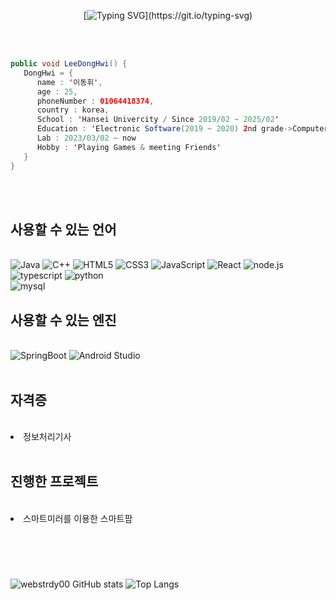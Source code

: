 <div align ="center">
  
  [![Typing SVG](https://readme-typing-svg.herokuapp.com?font=Fira+Code&weight=600&duration=4999&pause=1000&color=13F729&center=true&vCenter=true&width=800&lines=Hello+my+github+welcome!)](https://git.io/typing-svg)
  
</div>
<br><br>

```java
public void LeeDongHwi() {
   DongHwi = {
      name : '이동휘',
      age : 25,
      phoneNumber : 01064418374,
      country : korea,
      School : 'Hansei Univercity / Since 2019/02 ~ 2025/02'
      Education : 'Electronic Software(2019 ~ 2020) 2nd grade->Computer Engineering(2022 ~ 2024) 3th grade'
      Lab : 2023/03/02 ~ now
      Hobby : 'Playing Games & meeting Friends'
   }
}
```
<br><br>
<h2> 사용할 수 있는 언어 </h2><br>
<div style="flex">
  <img alt = "Java" src="https://img.shields.io/badge/Java-blue?style=flat-square&logo=Java&logoColor=white"/>
  <img alt = "C++" src= "https://img.shields.io/badge/C++-00599C.svg?style=flat-square&logo=C++&logoColor=white"/>
  <img alt = "HTML5" src = "https://img.shields.io/badge/HTML5-E34F26.svg?style=flat-square&logo=HTML5&logoColor=white"/>
  <img alt = "CSS3" src = "https://img.shields.io/badge/CSS3-1572B6.svg?style=flat-square&logo=CSS3&logoColor=white"/>
  <img alt = "JavaScript" src = "https://img.shields.io/badge/JavaScript-F7DF1E.svg?style=flat-square&logo=JavaScript&logoColor=white"/>
  <img alt = "React" src = "https://img.shields.io/badge/React-61DAFB.svg?style=flat-square&logo=React&logoColor=white"/>
  <img alt = "node.js" src = "https://img.shields.io/badge/node.js-339933.svg?style=flat-square&logo=node.js&logoColor=white"/>
  <img alt = "typescript" src = "https://img.shields.io/badge/typescript-3178C6.svg?style=flat-square&logo=typescript&logoColor=white"/>
  <img alt = "python" src = "https://img.shields.io/badge/python-3776AB.svg?style=flat?square&logo=python&logoColor=white"/>
</div>
  <img alt = "mysql" src = "https://img.shields.io/badge/mysql-4479A1.svg?style=flat?square&logo=mysql&logoColor=white"/>
</div>
<br>
  
<h2> 사용할 수 있는 엔진 </h2><br>
<div style="flex">
  <img alt = "SpringBoot" src = "https://img.shields.io/badge/Spring Boot-6DB33F.svg?style=flat-square&logo=Spring Boot&logoColor=white"/>
  <img alt = "Android Studio" src="https://img.shields.io/badge/Android Studio-green?style=flat-square&logo=Android&logoColor=white"/></a>&nbsp 
</div>
<br>

<h2> 자격증 </h2> <br>
<div style="flex">
  <li> 정보처리기사 </li>
</div>
<br>

<h2> 진행한 프로젝트 </h2><br>
<div style = "flex">
  <li>스마트미러를 이용한 스마트팜</li>
</div>
<br>

#
<br>

![webstrdy00 GitHub stats](https://github-readme-stats.vercel.app/api?username=webstrdy00&show_icons=true&theme=radical) ![Top Langs](https://github-readme-stats.vercel.app/api/top-langs/?username=webstrdy00&layout=compact&theme=tokyonight)
